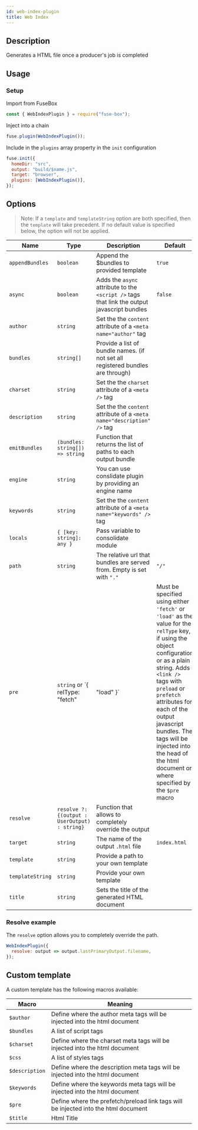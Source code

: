 ```yaml
---
id: web-index-plugin
title: Web Index
---
```


## Description

Generates a HTML file once a producer's job is completed

## Usage

### Setup

Import from FuseBox

```js
const { WebIndexPlugin } = require("fuse-box");
```

Inject into a chain

```js
fuse.plugin(WebIndexPlugin());
```

Include in the `plugins` array property in the `init` configuration

```js
fuse.init({
  homeDir: "src",
  output: "build/$name.js",
  target: "browser",
  plugins: [WebIndexPlugin()],
});
```

## Options

> Note: If a `template` and `templateString` option are both specified, then the
> `template` will take precedent. If no default value is specified below, the
> option will not be applied.

| Name             | Type                                          | Description                                                                                                                                                                                                                                                                                                                                                  | Default      |
| ---------------- | --------------------------------------------- | ------------------------------------------------------------------------------------------------------------------------------------------------------------------------------------------------------------------------------------------------------------------------------------------------------------------------------------------------------------ | ------------ |
| `appendBundles`  | `boolean`                                     | Append the $bundles to provided template                                                                                                                                                                                                                                                                                                                     | `true`       |
| `async`          | `boolean`                                     | Adds the `async` attribute to the `<script />` tags that link the output javascript bundles                                                                                                                                                                                                                                                                  | `false`      |
| `author`         | `string`                                      | Set the the `content` attribute of a `<meta name="author"` tag                                                                                                                                                                                                                                                                                               |
| `bundles`        | `string[]`                                    | Provide a list of bundle names. (if not set all registered bundles are through)                                                                                                                                                                                                                                                                              |
| `charset`        | `string`                                      | Set the the `charset` attribute of a `<meta />` tag                                                                                                                                                                                                                                                                                                          |
| `description`    | `string`                                      | Set the the `content` attribute of a `<meta name="description" />` tag                                                                                                                                                                                                                                                                                       |
| `emitBundles`    | `(bundles: string[]) => string`               | Function that returns the list of paths to each output bundle                                                                                                                                                                                                                                                                                                |
| `engine`         | `string`                                      | You can use conslidate plugin by providing an engine name                                                                                                                                                                                                                                                                                                    |
| `keywords`       | `string`                                      | Set the the `content` attribute of a `<meta name="keywords" />` tag                                                                                                                                                                                                                                                                                          |
| `locals`         | `{ [key: string]: any }`                      | Pass variable to consolidate module                                                                                                                                                                                                                                                                                                                          |
| `path`           | `string`                                      | The relative url that bundles are served from. Empty is set with `"."`                                                                                                                                                                                                                                                                                       | `"/"`        |
| `pre`            | `string` or `{ relType: "fetch" | "load" }`   | Must be specified using either `'fetch'` or `'load'` as the value for the `relType` key, if using the object configuration or as a plain string. Adds `<link />` tags with `preload` or `prefetch` attributes for each of the output javascript bundles. The tags will be injected into the head of the html document or where specified by the `$pre` macro |
| `resolve`        | `resolve ?: {(output : UserOutput) : string}` | Function that allows to completely override the output                                                                                                                                                                                                                                                                                                       |
| `target`         | `string`                                      | The name of the output `.html` file                                                                                                                                                                                                                                                                                                                          | `index.html` |
| `template`       | `string`                                      | Provide a path to your own template                                                                                                                                                                                                                                                                                                                          |
| `templateString` | `string`                                      | Provide your own template                                                                                                                                                                                                                                                                                                                                    |
| `title`          | `string`                                      | Sets the title of the generated HTML document                                                                                                                                                                                                                                                                                                                |

### Resolve example

The `resolve` option allows you to completely override the path.

```js
WebIndexPlugin({
  resolve: output => output.lastPrimaryOutput.filename,
});
```

## Custom template

A custom template has the following macros available:

| Macro          | Meaning                                                                             |
| -------------- | ----------------------------------------------------------------------------------- |
| `$author`      | Define where the author meta tags will be injected into the html document           |
| `$bundles`     | A list of script tags                                                               |
| `$charset`     | Define where the charset meta tags will be injected into the html document          |
| `$css`         | A list of styles tags                                                               |
| `$description` | Define where the description meta tags will be injected into the html document      |
| `$keywords`    | Define where the keywords meta tags will be injected into the html document         |
| `$pre`         | Define where the prefetch/preload link tags will be injected into the html document |
| `$title`       | Html Title                                                                          |

